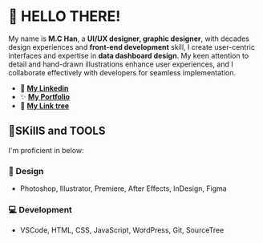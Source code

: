 # 👋 HELLO THERE!

My name is **M.C Han**, a **UI/UX designer, graphic designer**, with decades design experiences and **front-end development** skill, I create user-centric interfaces and expertise in **data dashboard design**. My keen attention to detail and hand-drawn illustrations enhance user experiences, and I collaborate effectively with developers for seamless implementation.

- 💼 [**My Linkedin**](https://www.linkedin.com/in/hanmc/)
- ✨ [**My Portfolio**](https://han925.com/hanportfolio/)
- 🌲 [**My Link tree**](https://han925.com/)

## 🚀SKillS and TOOLS

I'm proficient in below:

### 🎨 Design
- Photoshop, Illustrator, Premiere, After Effects, InDesign, Figma

### 💻 Development
- VSCode, HTML, CSS, JavaScript, WordPress, Git, SourceTree
